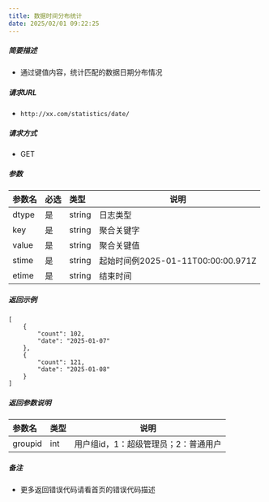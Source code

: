 ```yaml
---
title: 数据时间分布统计
date: 2025/02/01 09:22:25
---
```


    
##### 简要描述

- 通过键值内容，统计匹配的数据日期分布情况

##### 请求URL
- ` http://xx.com/statistics/date/ `
  
##### 请求方式
- GET 

##### 参数

|参数名|必选|类型|说明|
|:----    |:---|:----- |-----   |
|dtype |是  |string |日志类型   |
|key|是|string|聚合关键字|
|value|是|string|聚合关键值|
|stime |是  |string | 起始时间例2025-01-11T00:00:00.971Z    |
|etime |是  |string | 结束时间    |


##### 返回示例 

``` 
[
    {
        "count": 102,
        "date": "2025-01-07"
    },
    {
        "count": 121,
        "date": "2025-01-08"
    }
]
```

##### 返回参数说明 

|参数名|类型|说明|
|:-----  |:-----|-----                           |
|groupid |int   |用户组id，1：超级管理员；2：普通用户  |

##### 备注 

- 更多返回错误代码请看首页的错误代码描述




